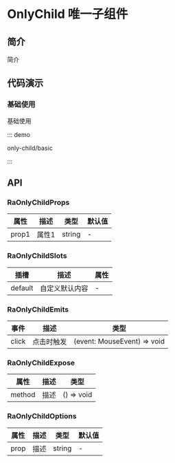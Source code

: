 # OnlyChild 唯一子组件

## 简介

简介

## 代码演示

### 基础使用

基础使用

::: demo

only-child/basic

:::

## API

### RaOnlyChildProps

| 属性  | 描述  | 类型   | 默认值 |
| ----- | ----- | ------ | ------ |
| prop1 | 属性1 | string | -      |

### RaOnlyChildSlots

| 插槽    | 描述           | 属性 |
| ------- | -------------- | ---- |
| default | 自定义默认内容 | -    |

### RaOnlyChildEmits

| 事件  | 描述       | 类型                        |
| ----- | ---------- | --------------------------- |
| click | 点击时触发 | (event: MouseEvent) => void |

### RaOnlyChildExpose

| 属性   | 描述 | 类型       |
| ------ | ---- | ---------- |
| method | 描述 | () => void |

### RaOnlyChildOptions

| 属性 | 描述 | 类型   | 默认值 |
| ---- | ---- | ------ | ------ |
| prop | 描述 | string | -      |
